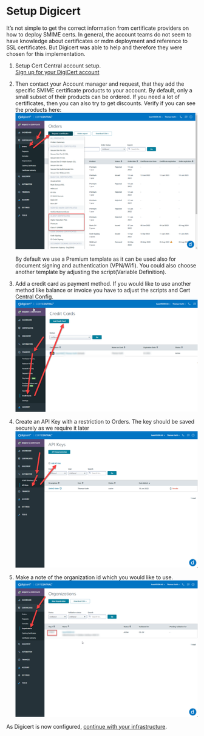 # Setup Digicert

It’s not simple to get the correct information from certificate providers on how to deploy SMIME certs. In general, the account teams do not seem to have knowledge about certificates or mdm deployment and reference to SSL certificates. But Digicert was able to help and therefore they were chosen for this implementation.

1. Setup Cert Central account setup.  
    [Sign up for your DigiCert account](https://www.digicert.com/account/signup/)
2. Then contact your Account manager and request, that they add the specific SMIME certificate products to your account. By default, only a small subset of their products can be ordered. If you need a lot of certificates, then you can also try to get discounts. Verify if you can see the products here:  
    ![Orders view](media/ac6c0c1928e6d5ad88262ff652967f3b.png)  

    By default we use a Premium template as it can be used also for document signing and authentication (VPN/Wifi). You could also choose another template by adjusting the script(Variable Definition).
3. Add a credit card as payment method. If you would like to use another method like balance or invoice you have to adjust the scripts and Cert Central Config.  
    ![Check Payment](media/fd8dc3fd1981e48e5d0ca3d1189425a1.png)
4. Create an API Key with a restriction to Orders. The key should be saved securely as we require it later
    ![API page](media/a9fe1b13411b4005a48bbaf7c60f7205.png)
5. Make a note of the organization id which you would like to use.  
    ![Organization view](media/f5c3a58158f81770f6e31274a594a8e8.png)

As Digicert is now configured, [continue with your infrastructure](PrepareInfrastructure.md).
